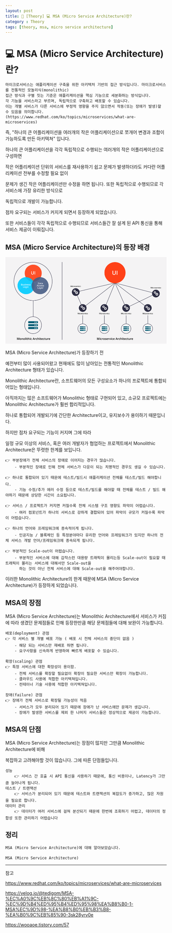 ```yaml
---
layout: post
title: 📖 [Theory] 💻 MSA (Micro Service Architecture)란?
category : Theory
tags: [theory, msa, micro service architecture]
---
```


# 💻 MSA (Micro Service Architecture)란?
    
    마이크로서비스는 애플리케이션 구축을 위한 아키텍처 기반의 접근 방식입니다. 마이크로서비스를 전통적인 모놀리식(monolithic)
    접근 방식과 구별 짓는 기준은 애플리케이션을 핵심 기능으로 세분화하는 방식입니다.
    각 기능을 서비스라고 부르며, 독립적으로 구축하고 배포할 수 있습니다.
    이는 개별 서비스가 다른 서비스에 부정적 영향을 주지 않으면서 작동(또는 장애가 발생)할 수 있음을 의미합니다.
    (https://www.redhat.com/ko/topics/microservices/what-are-microservices)
    
즉, "하나의 큰 어플리케이션을 여러개의 작은 어플리케이션으로 쪼개어 변경과 조합이 가능하도록 만든 아키텍쳐" 입니다.

하나의 큰 어플리케이션을 각각 독립적으로 수행되는 여러개의 작은 어플리케이션으로 구성하면 

작은 어플리케이션 단위의 서비스를 재사용하기 쉽고 문제가 발생하더라도 커다란 어플리케이션 전부를 수정할 필요 없이

문제가 생긴 작은 어플리케이션만 수정을 하면 됩니다. 또한 독립적으로 수행되므로 각 서비스에 가장 유리한 방식으로

독립적으로 개발이 가능합니다. 

점차 요구되는 서비스가 커지게 되면서 등장하게 되었습니다.

또한 서비스들이 각각 독립적으로 수행되므로 서비스들간 잘 설계 된 API 통신을 통해 서비스 제공이 이뤄집니다.
        
## MSA (Micro Service Architecture)의 등장 배경

![msa](/images/2021-3-24/msa.png)

MSA (Micro Service Architecture)가 등장하기 전

예전부터 많이 사용되어왔고 현재에도 많이 남아있는 전통적인 Monolithic Architecture 형태가 있습니다.

Monolithic Architecture란, 소프트웨어의 모든 구성요소가 하나의 프로젝트에 통합되어있는 형태입니다.

아직까지는 많은 소프트웨어가 Monolithic 형태로 구현되어 있고, 소규모 프로젝트에는 Monolithic Architecture가 훨씬 합리적입니다.

하나로 통합되어 개발되기에 간단한 Architecture이고, 유지보수가 용이하기 때문입니다. 

하지만 점차 요구되는 기능이 커지며 그에 따라

일정 규모 이상의 서비스, 혹은 여러 개발자가 협업하는 프로젝트에서 Monolithic Architecture은 뚜렷한 한계를 보입니다.

    👉 부분장애가 전체 서비스의 장애로 이어지는 경우가 많습니다.
        - 부분적인 장애로 인해 전체 서비스가 다운이 되는 치명적인 경우도 생길 수 있습니다.
    
    👉 하나로 통합되어 있기 때문에 테스트/빌드시 애플리케이션 전체를 테스트/빌드 해야합니다.
        - 기능 수정/추가 에러 수정 등으로 테스트/빌드를 해야할 때 전체를 테스트 / 빌드 해야하기 때문에 상당한 시간이 소요됩니다.
    
    👉 서비스 / 프로젝트가 커지면 커질수록 전체 시스템 구조 영향도 파악이 어렵습니다.
        - 여러 컴포넌트가 하나의 서비스로 강하게 결합되어 있어 파악이 규모가 커질수록 파악이 어렵습니다.
        
    👉 하나의 언어와 프레임워크에 종속적이게 됩니다.
        - 인공지능 / 블록체인 등 특정분야마다 유리한 언어와 프레임워크가 있지만 하나의 전체 서비스 개발 언어/프레임워크에 종속되게 됩니다.
    
    👉 부분적인 Scale-out이 어렵습니다.
        - 부분적인 서비스에 대해 갑작스런 대용량 트래픽이 몰리는등 Scale-out이 필요할 때 트래픽이 몰리는 서비스에 대해서만 Scale-out을 
          하는 것이 아닌 전체 서비스에 대해 Scale-out을 해주어야합니다.
          
이러한 Monolithic Architecture의 한계 때문에 MSA (Micro Service Architecture)가 등장하게 되었습니다.

## MSA의 장점

MSA (Micro Service Architecture)는 Monolithic Architecture에서 서비스가 커짐에 따라
생겼던 문제점들로 인해 등장한만큼 해당 문제점들에 대해 보완이 가능합니다.
 
    배포(deployment) 관점
    👉 각 서비스 별 개별 배포 가능 ( 배포 시 전체 서비스의 중단이 없음 )
        - 해당 되는 서비스만 재배포 하면 됩니다.
        - 요구사항을 신속하게 반영하여 빠르게 배포할 수 있습니다.
        
    확장(scaling) 관점
    👉 특정 서비스에 대한 확장성이 용이함.
        - 전체 서비스를 확장할 필요없이 확장이 필요한 서비스만 확장이 가능합니다. 
        - 클라우드 사용에 적합한 아키텍쳐입니다.
        - 컨테이너 기술 사용에 적합한 아키텍쳐입니다.
    
    장애(failure) 관점
    👉 장애가 전체 서비스로 확장될 가능성이 적음
        - 서비스가 모두 분리되어 있기 때문에 장애가 난 서비스에만 문제가 생깁니다.
        - 장애가 발생한 서비스를 제외 한 나머지 서비스들은 정상적으로 제공이 가능합니다.

## MSA의 단점

MSA (Micro Service Architecture)는 장점이 많지만 그만큼 Monolithic Architecture에 비해 

복잡하고 고려해야할 것이 많습니다. 그에 따른 단점들입니다.

    성능 
        👉 서비스 간 호출 시 API 통신을 사용하기 때문에, 통신 비용이나, Latency가 그만큼 늘어나게 됩니다.
    테스트 / 트랜잭션
        👉 서비스가 분리되어 있기 때문에 테스트와 트랜잭션의 복잡도가 증가하고, 많은 자원을 필요로 합니다.
    데이터 관리 
        👉 데이터가 여러 서비스에 걸쳐 분산되기 때문에 한번에 조회하기 어렵고, 데이터의 정합성 또한 관리하기 어렵습니다



## 정리

    MSA (Micro Service Architecture)에 대해 알아보았습니다.
    
    MSA (Micro Service Architecture)

-------------------------------------------------

참고

https://www.redhat.com/ko/topics/microservices/what-are-microservices

https://velog.io/@tedigom/MSA-%EC%A0%9C%EB%8C%80%EB%A1%9C-%EC%9D%B4%ED%95%B4%ED%95%98%EA%B8%B0-1-MSA%EC%9D%98-%EA%B8%B0%EB%B3%B8-%EA%B0%9C%EB%85%90-3sk28yrv0e

https://wooaoe.tistory.com/57